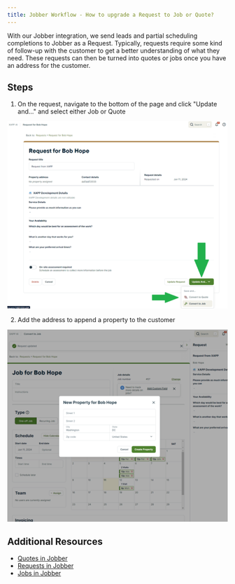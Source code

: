 ```yaml
---
title: Jobber Workflow - How to upgrade a Request to Job or Quote?
---
```


With our Jobber integration, we send leads and partial scheduling completions to Jobber as a Request. Typically, requests require some kind of follow-up with the customer to get a better understanding of what they need. These requests can then be turned into quotes or jobs once you have an address for the customer.

## Steps

1.  On the request, navigate to the bottom of the page and click "Update and..." and select either Job or Quote

<div className="centered-image-container">
<img src="/img/integrations/jobber/request-to-job-quote.png" alt="Contact Us"/>
</div>

2. Add the address to append a property to the customer

<div className="centered-image-container">
<img src="/img/integrations/jobber/request-to-job-address.png" alt="Contact Us"/>
</div>

## Additional Resources

- [Quotes in Jobber](https://help.getjobber.com/hc/en-us/articles/7760313735575-Quotes-in-the-Jobber-App)
- [Requests in Jobber](https://help.getjobber.com/hc/en-us/articles/8195739126039-Requests-in-the-Jobber-App)
- [Jobs in Jobber](https://help.getjobber.com/hc/en-us/articles/8185260991127-Jobs-in-the-Jobber-App)
